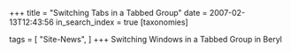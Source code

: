 +++
title = "Switching Tabs in a Tabbed Group"
date = 2007-02-13T12:43:56
in_search_index = true
[taxonomies]

tags = [
"Site-News",
]
+++
Switching Windows in a Tabbed Group in Beryl
